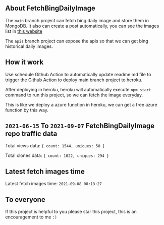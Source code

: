 ## About FetchBingDailyImage

The `main` branch project can fetch bing daily image and store them in MongoDB.
It also can create a post automatically, you can see the images list in [this website](https://oursalbum.netlify.app)

The `apis` branch project can expose the apis so that we can get bing historical daily images.

## How it work

Use schedule Github Action to automatically update readme.md file to trigger the Github Action to deploy main branch project to heroku.

After deploying in heroku, heroku will automatically execute `npm start` command to run this project, so we can fetch the image everyday.

This is like we deploy a azure function in heroku, we can get a free azure function by this way.

## `2021-06-15` To `2021-09-07` FetchBingDailyImage repo traffic data

Total views data: `{ count: 1544, uniques: 58 }`

Total clones data: `{ count: 1022, uniques: 294 }`

## Latest fetch images time

Latest fetch images time: `2021-09-08 08:13:27`

## To everyone

If this project is helpful to you please star this project, this is an encouragement to me `:)`



